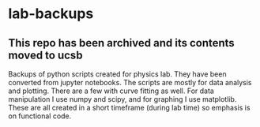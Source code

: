 # lab-backups
## This repo has been archived and its contents moved to ucsb
Backups of python scripts created for physics lab. They have been converted from jupyter notebooks. The scripts are mostly for data analysis and plotting. There are a few with curve fitting as well. For data manipulation I use numpy and scipy, and for graphing I use matplotlib. These are all created in a short timeframe (during lab time) so emphasis is on functional code.
